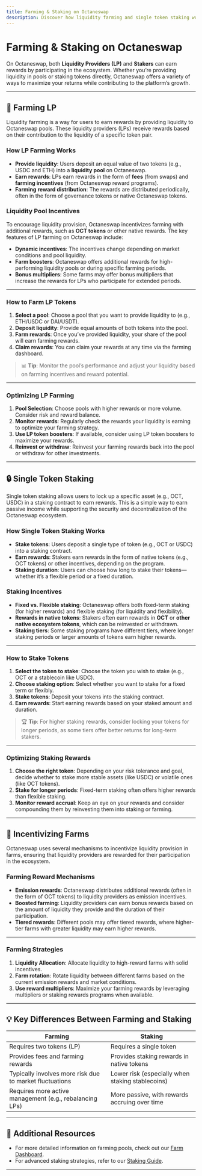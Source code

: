 ```yaml
---
title: Farming & Staking on Octaneswap
description: Discover how liquidity farming and single token staking work on Octaneswap, and learn how to maximize your rewards.
---
```


# Farming & Staking on Octaneswap

On Octaneswap, both **Liquidity Providers (LP)** and **Stakers** can earn rewards by participating in the ecosystem. Whether you’re providing liquidity in pools or staking tokens directly, Octaneswap offers a variety of ways to maximize your returns while contributing to the platform’s growth.

---

## 🌾 Farming LP

Liquidity farming is a way for users to earn rewards by providing liquidity to Octaneswap pools. These liquidity providers (LPs) receive rewards based on their contribution to the liquidity of a specific token pair.

### How LP Farming Works

- **Provide liquidity**: Users deposit an equal value of two tokens (e.g., USDC and ETH) into a **liquidity pool** on Octaneswap.
- **Earn rewards**: LPs earn rewards in the form of **fees** (from swaps) and **farming incentives** (from Octaneswap reward programs).
- **Farming reward distribution**: The rewards are distributed periodically, often in the form of governance tokens or native Octaneswap tokens.

### Liquidity Pool Incentives

To encourage liquidity provision, Octaneswap incentivizes farming with additional rewards, such as **OCT tokens** or other native rewards. The key features of LP farming on Octaneswap include:

- **Dynamic incentives**: The incentives change depending on market conditions and pool liquidity.
- **Farm boosters**: Octaneswap offers additional rewards for high-performing liquidity pools or during specific farming periods.
- **Bonus multipliers**: Some farms may offer bonus multipliers that increase the rewards for LPs who participate for extended periods.

---

### How to Farm LP Tokens

1. **Select a pool**: Choose a pool that you want to provide liquidity to (e.g., ETH/USDC or DAI/USDT).
2. **Deposit liquidity**: Provide equal amounts of both tokens into the pool.
3. **Farm rewards**: Once you’ve provided liquidity, your share of the pool will earn farming rewards.
4. **Claim rewards**: You can claim your rewards at any time via the farming dashboard.

> 📊 **Tip**: Monitor the pool’s performance and adjust your liquidity based on farming incentives and reward potential.

---

### Optimizing LP Farming

1. **Pool Selection**: Choose pools with higher rewards or more volume. Consider risk and reward balance.
2. **Monitor rewards**: Regularly check the rewards your liquidity is earning to optimize your farming strategy.
3. **Use LP token boosters**: If available, consider using LP token boosters to maximize your rewards.
4. **Reinvest or withdraw**: Reinvest your farming rewards back into the pool or withdraw for other investments.

---

## 🔒 Single Token Staking

Single token staking allows users to lock up a specific asset (e.g., OCT, USDC) in a staking contract to earn rewards. This is a simple way to earn passive income while supporting the security and decentralization of the Octaneswap ecosystem.

### How Single Token Staking Works

- **Stake tokens**: Users deposit a single type of token (e.g., OCT or USDC) into a staking contract.
- **Earn rewards**: Stakers earn rewards in the form of native tokens (e.g., OCT tokens) or other incentives, depending on the program.
- **Staking duration**: Users can choose how long to stake their tokens—whether it’s a flexible period or a fixed duration.

### Staking Incentives

- **Fixed vs. Flexible staking**: Octaneswap offers both fixed-term staking (for higher rewards) and flexible staking (for liquidity and flexibility).
- **Rewards in native tokens**: Stakers often earn rewards in **OCT** or **other native ecosystem tokens**, which can be reinvested or withdrawn.
- **Staking tiers**: Some staking programs have different tiers, where longer staking periods or larger amounts of tokens earn higher rewards.

---

### How to Stake Tokens

1. **Select the token to stake**: Choose the token you wish to stake (e.g., OCT or a stablecoin like USDC).
2. **Choose staking option**: Select whether you want to stake for a fixed term or flexibly.
3. **Stake tokens**: Deposit your tokens into the staking contract.
4. **Earn rewards**: Start earning rewards based on your staked amount and duration.

> 🏆 **Tip**: For higher staking rewards, consider locking your tokens for longer periods, as some tiers offer better returns for long-term stakers.

---

### Optimizing Staking Rewards

1. **Choose the right token**: Depending on your risk tolerance and goal, decide whether to stake more stable assets (like USDC) or volatile ones (like OCT tokens).
2. **Stake for longer periods**: Fixed-term staking often offers higher rewards than flexible staking.
3. **Monitor reward accrual**: Keep an eye on your rewards and consider compounding them by reinvesting them into staking or farming.

---

## 🚀 Incentivizing Farms

Octaneswap uses several mechanisms to incentivize liquidity provision in farms, ensuring that liquidity providers are rewarded for their participation in the ecosystem.

### Farming Reward Mechanisms

- **Emission rewards**: Octaneswap distributes additional rewards (often in the form of OCT tokens) to liquidity providers as emission incentives.
- **Boosted farming**: Liquidity providers can earn bonus rewards based on the amount of liquidity they provide and the duration of their participation.
- **Tiered rewards**: Different pools may offer tiered rewards, where higher-tier farms with greater liquidity may earn higher rewards.

---

### Farming Strategies

1. **Liquidity Allocation**: Allocate liquidity to high-reward farms with solid incentives.
2. **Farm rotation**: Rotate liquidity between different farms based on the current emission rewards and market conditions.
3. **Use reward multipliers**: Maximize your farming rewards by leveraging multipliers or staking rewards programs when available.

---

## 💡 Key Differences Between Farming and Staking

| **Farming**                                             | **Staking**                                      |
| ------------------------------------------------------- | ------------------------------------------------ |
| Requires two tokens (LP)                                | Requires a single token                          |
| Provides fees and farming rewards                       | Provides staking rewards in native tokens        |
| Typically involves more risk due to market fluctuations | Lower risk (especially when staking stablecoins) |
| Requires more active management (e.g., rebalancing LPs) | More passive, with rewards accruing over time    |

---

## 💬 Additional Resources

- For more detailed information on farming pools, check out our [Farm Dashboard](./farm-dashboard).
- For advanced staking strategies, refer to our [Staking Guide](./staking-guide).

---
